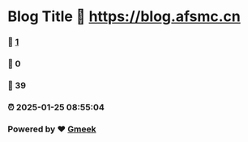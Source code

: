 # Blog Title :link: https://blog.afsmc.cn 
### :page_facing_up: [1](https://blog.afsmc.cn/tag.html) 
### :speech_balloon: 0 
### :hibiscus: 39 
### :alarm_clock: 2025-01-25 08:55:04 
### Powered by :heart: [Gmeek](https://github.com/Meekdai/Gmeek)
